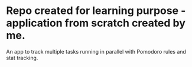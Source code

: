 # Repo created for learning purpose - application from scratch created by me.

An app to track multiple tasks running in parallel with Pomodoro rules and stat tracking.
